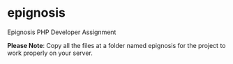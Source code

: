 # epignosis
Epignosis PHP Developer Assignment

**Please Note**: Copy all the files at a folder named epignosis for the project to work properly on your server.
